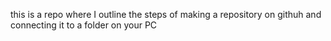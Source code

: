 this is a repo where I outline the steps of making a repository on githuh and connecting it to a folder on your PC